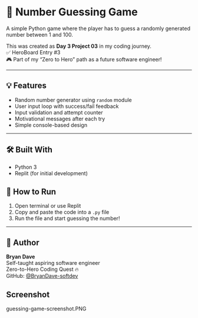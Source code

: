 # 🎯 Number Guessing Game

A simple Python game where the player has to guess a randomly generated number between 1 and 100.

This was created as **Day 3 Project 03** in my coding journey.  
✅ HeroBoard Entry #3  
🎮 Part of my “Zero to Hero” path as a future software engineer!

---

## 💡 Features

- Random number generator using `random` module
- User input loop with success/fail feedback
- Input validation and attempt counter
- Motivational messages after each try
- Simple console-based design

---

## 🛠 Built With

- Python 3
- Replit (for initial development)



## 🚀 How to Run

1. Open terminal or use Replit
2. Copy and paste the code into a `.py` file
3. Run the file and start guessing the number!

---

## 🙌 Author

**Bryan Dave**  
Self-taught aspiring software engineer  
Zero-to-Hero Coding Quest 🔥  
GitHub: [@BryanDave-softdev](https://github.com/BryanDave-softdev)


## Screenshot

guessing-game-screenshot.PNG

